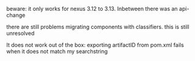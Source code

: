 beware:
it only works for nexus 3.12 to 3.13. Inbetween there was an api-change

there are still problems migrating components with classifiers. this is still unresolved


It does not work out of the box: exporting artifactID from pom.xml fails when it does not match my searchstring
